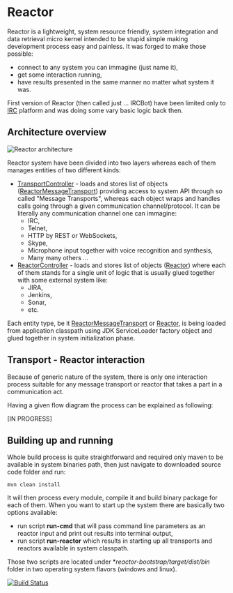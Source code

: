 Reactor
=======
Reactor is a lightweight, system resource friendly, system integration and data retrieval micro kernel intended to be stupid simple making development process easy and painless. It was forged to make those possible:

- connect to any system you can immagine (just name it),
- get some interaction running,
- have results presented in the same manner no matter what system it was.

First version of Reactor (then called just ... IRCBot) have been limited only to [IRC](http://en.wikipedia.org/wiki/Internet_Relay_Chat) platform and was doing some vary basic logic back then.

Architecture overview
---------------------
![Reactor architecture](https://www.dropbox.com/s/govu4c4ekaazmx1/architecture.svg?dl=1)

Reactor system have been divided into two layers whereas each of them manages entities of two different kinds:

- [TransportController](https://github.com/activey/reactor/blob/master/reactor-bootstrap/src/main/java/org/reactor/transport/TransportController.java) - loads and stores list of objects ([ReactorMessageTransport](https://github.com/activey/reactor/blob/master/reactor-api/src/main/java/org/reactor/transport/ReactorMessageTransport.java)) providing access to system API through so called "Message Transports", whereas each object wraps and handles calls going through a given communication channel/protocol. It can be literally any communication channel one can immagine:
  - IRC,
  - Telnet,
  - HTTP by REST or WebSockets,
  - Skype,
  - Microphone input together with voice recognition and synthesis,
  - Many many others ...
- [ReactorController](https://github.com/activey/reactor/blob/master/reactor-bootstrap/src/main/java/org/reactor/reactor/ReactorController.java) - loads and stores list of objects ([Reactor](https://github.com/activey/reactor/blob/master/reactor-api/src/main/java/org/reactor/Reactor.java)) where each of them stands for a single unit of logic that is usually glued together with some external system like:
  - JIRA,
  - Jenkins,
  - Sonar,
  - etc.

Each entity type, be it [ReactorMessageTransport](https://github.com/activey/reactor/blob/master/reactor-api/src/main/java/org/reactor/transport/ReactorMessageTransport.java) or [Reactor](https://github.com/activey/reactor/blob/master/reactor-api/src/main/java/org/reactor/Reactor.java), is being loaded from application classpath using JDK ServiceLoader factory object and glued together in system initialization phase.

Transport - Reactor interaction
-------------------------------
Because of generic nature of the system, there is only one interaction process suitable for any message transport or reactor that takes a part in a communication act. 

Having a given flow diagram the process can be explained as following:

[IN PROGRESS]

Building up and running
-----------------------
Whole build process is quite straightforward and required only maven to be available in system binaries path, then just navigate to downloaded source code folder and run:

```
mvn clean install
```

It will then process every module, compile it and build binary package for each of them. When you want to start up the system there are basically two options available:
- run script **run-cmd** that will pass command line parameters as an reactor input and print out results into terminal output,
- run script **run-reactor** which results in starting up all transports and reactors available in system classpath.

Those two scripts are located under **reactor-bootstrap/target/dist/bin* folder in two operating system flavors (windows and linux).


[![Build Status](https://snap-ci.com/activey/reactor/branch/master/build_image)](https://snap-ci.com/activey/reactor/branch/master)
